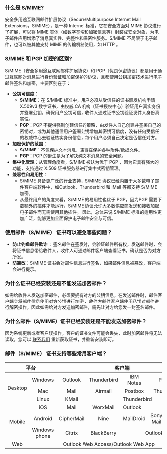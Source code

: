 
### 什么是 S/MIME?
安全多用途互联网邮件扩展协议（Secure/Multipurpose Internet Mail Extensions，S/MIME），是一种 Internet 标准，它在安全方面对 MIME 协议进行了扩展，可以将 MIME 实体（如数字签名和加密信息等）封装成安全对象，为电子邮件应用增添了消息真实性、完整性和保密性服务。S/MIME 不局限于电子邮件，也可以被其他支持  MIME 的传输机制使用，如 HTTP 。

### S/MIME 和 PGP 加密的区别?
  S/MIME（安全多用途互联网邮件扩展协议）和 PGP（优良保密协议）都是用于通过互联网对消息进行身份验证和加密保护的协议，且都使用公钥加密技术进行电子邮件签名和加密，主要区别在于：
- **公钥可信度**：
	- **S/MIME**：在 S/MIME 标准中，用户必须从受信任的证书颁发机构申请 X.509v3 数字证书，由权威 CA 机构（证书授权中心）验证用户真实身份并签署公钥，确保用户公钥可信，收件人通过证书公钥验证发件人身份真实性。
	- **PGP**：PGP 不提供强制创建信任的策略，由发件人自己创建并签署自己的密钥对，或为其他通信用户签署公钥增加其密钥可信度，没有任何受信任的权威中心去验证核实身份信息，每个用户必须自己决定是否信任对方。
- **加密保护的范围**：
	- **S/MIME**：不仅保护文本消息，更旨在保护各种附件/数据文件。
	- **PGP**：PGP 的诞生是为了解决纯文本消息的安全问题。
- **集中化管理**：从管理角度看，S/MIME 被认为优于 PGP ，因为它具有强大的功能，支持通过 X.509 证书服务器进行集中式密钥管理。
- **兼容性和易用性**：
	- S/MIME 具备更广泛的行业支持，S/MIME 协议已经内置于大多数电子邮件客户端软件中，如Outlook、Thunderbird 和 iMail 等都支持 S/MIME 加密。
	- 从最终用户的角度来看，S/MIME 的易用性也优于 PGP，因为PGP 需要下载额外的插件才能运行，S/MIME 协议允许大多数供应商发送和接收加密电子邮件而无需使用其他插件。
因此，总体来说 S/MIME 标准的适用性更加广泛，能够更加全面保护电子邮件安全与可信。

### 使用邮件（S/MIME） 证书可以避免哪些问题？
- **防止钓鱼邮件欺诈** ：签名邮件在签发时，会验证邮件所有权，发送邮件时，会将证书信息带给收件人，收件人可通过邮件客户端查看证书，确认是否为对方所发。
- **防篡改**：S/MIME 证书会对邮件信息进行签名，如果邮件信息被篡改，客户端会进行提示。
 
### 为什么证书已经安装还是不能发送加密邮件？
如需给收件人发送加密邮件，必须要拥有对方的公钥信息，在发送邮件时，邮件客户端会将邮件信息使用对方公钥进行加密 ，收件方邮件客户端使用私钥对邮件进行解密操作，因此如需给对方发送加密邮件，需先让对方给您发一封签名邮件。

### 为什么邮件（S/MIME）证书已经安装还是不能发送加密邮件？
因为系统更新或者客户误操作，客户的证书文件可能会丢失，此时加密邮件将无法读取，您可以 [联系我们](https://cloud.tencent.com/act/event/connect-service) 重新获取证书，并重新安装即可。

<span id="khd"></span>
### 邮件（S/MIME） 证书支持哪些常用客户端？

<table>
<thead>
  <tr>
    <th colspan="2"  style="text-align:center">平台</th>
    <th colspan="5" style="text-align:center">客户端</th>
  </tr>
</thead>
<tbody>
  <tr>
    <td rowspan="3" style="text-align:center">Desktop</td>
    <td style="text-align:center">Windows</td>
    <td style="text-align:center">Outlook</td>
    <td style="text-align:center">Thunderbird</td>
    <td style="text-align:center">IBM Notes</td>
    <td colspan="2" style="text-align:center">Postbox</td>
  </tr>
  <tr>
    <td style="text-align:center">Mac</td>
    <td style="text-align:center">Mail</td>
    <td style="text-align:center">Airmail</td>
    <td style="text-align:center">Postbox</td>
    <td colspan="2" style="text-align:center">Thunderbird</td>
  </tr>
  <tr>
    <td style="text-align:center">Linux</td>
    <td  style="text-align:center">KMail</td>
    <td colspan="4" style="text-align:center">Thunderbird</td>
  </tr>
  <tr>
    <td rowspan="3" style="text-align:center">Mobile</td>
    <td style="text-align:center">iOS</td>
    <td style="text-align:center">Mail</td>
    <td style="text-align:center">WorxMail</td>
    <td colspan="3">Outlook</td>
  </tr>
  <tr>
    <td style="text-align:center">Android</td>
    <td style="text-align:center">CipherMail</td>
    <td style="text-align:center">Nine</td>
    <td style="text-align:center">MailDroid</td>
    <td style="text-align:center">Sony Mail</td>
    <td style="text-align:center">Outlook</td>
  </tr>
  <tr>
    <td style="text-align:center">Windows phone</td>
    <td style="text-align:center">Citrix</td>
    <td style="text-align:center">BlackBerry</td>
    <td colspan="3" style="text-align:center">Outlook</td>
  </tr>
  <tr>
    <td style="text-align:center">Web</td>
    <td colspan="6" style="text-align:center">Outlook Web Access/Outlook Web App
		</td>
  </tr>
	</tbody>
 </table>

